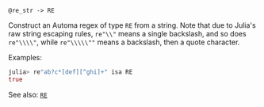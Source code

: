 ```
@re_str -> RE
```

Construct an Automa regex of type `RE` from a string. Note that due to Julia's raw string escaping rules, `re"\\"` means a single backslash, and so does `re"\\\\"`, while `re"\\\\\""` means a backslash, then a quote character.

Examples:

```julia
julia> re"ab?c*[def][^ghi]+" isa RE
true 
```

See also: [`RE`](@ref)
